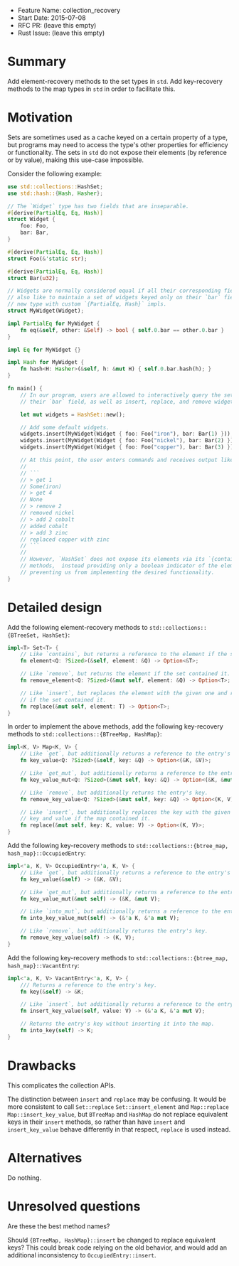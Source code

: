 - Feature Name: collection_recovery
- Start Date: 2015-07-08
- RFC PR: (leave this empty)
- Rust Issue: (leave this empty)

# Summary

Add element-recovery methods to the set types in `std`. Add key-recovery methods to the map types
in `std` in order to facilitate this.

# Motivation

Sets are sometimes used as a cache keyed on a certain property of a type, but programs may need to
access the type's other properties for efficiency or functionality. The sets in `std` do not expose
their elements (by reference or by value), making this use-case impossible.

Consider the following example:

```rust
use std::collections::HashSet;
use std::hash::{Hash, Hasher};

// The `Widget` type has two fields that are inseparable.
#[derive(PartialEq, Eq, Hash)]
struct Widget {
    foo: Foo,
    bar: Bar,
}

#[derive(PartialEq, Eq, Hash)]
struct Foo(&'static str);

#[derive(PartialEq, Eq, Hash)]
struct Bar(u32);

// Widgets are normally considered equal if all their corresponding fields are equal, but we would
// also like to maintain a set of widgets keyed only on their `bar` field. To this end, we create a
// new type with custom `{PartialEq, Hash}` impls.
struct MyWidget(Widget);

impl PartialEq for MyWidget {
    fn eq(&self, other: &Self) -> bool { self.0.bar == other.0.bar }
}

impl Eq for MyWidget {}

impl Hash for MyWidget {
    fn hash<H: Hasher>(&self, h: &mut H) { self.0.bar.hash(h); }
}

fn main() {
    // In our program, users are allowed to interactively query the set of widgets according to
    // their `bar` field, as well as insert, replace, and remove widgets.

    let mut widgets = HashSet::new();

    // Add some default widgets.
    widgets.insert(MyWidget(Widget { foo: Foo("iron"), bar: Bar(1) }));
    widgets.insert(MyWidget(Widget { foo: Foo("nickel"), bar: Bar(2) }));
    widgets.insert(MyWidget(Widget { foo: Foo("copper"), bar: Bar(3) }));

    // At this point, the user enters commands and receives output like:
    //
    // ```
    // > get 1
    // Some(iron)
    // > get 4
    // None
    // > remove 2
    // removed nickel
    // > add 2 cobalt
    // added cobalt
    // > add 3 zinc
    // replaced copper with zinc
    // ```
    //
    // However, `HashSet` does not expose its elements via its `{contains, insert, remove}`
    // methods,  instead providing only a boolean indicator of the elements's presence in the set,
    // preventing us from implementing the desired functionality.
}
```

# Detailed design

Add the following element-recovery methods to `std::collections::{BTreeSet, HashSet}`:

```rust
impl<T> Set<T> {
    // Like `contains`, but returns a reference to the element if the set contains it.
    fn element<Q: ?Sized>(&self, element: &Q) -> Option<&T>;

    // Like `remove`, but returns the element if the set contained it.
    fn remove_element<Q: ?Sized>(&mut self, element: &Q) -> Option<T>;

    // Like `insert`, but replaces the element with the given one and returns the previous element
    // if the set contained it.
    fn replace(&mut self, element: T) -> Option<T>;
}
```

In order to implement the above methods, add the following key-recovery methods to
`std::collections::{BTreeMap, HashMap}`:

```rust
impl<K, V> Map<K, V> {
    // Like `get`, but additionally returns a reference to the entry's key.
    fn key_value<Q: ?Sized>(&self, key: &Q) -> Option<(&K, &V)>;

    // Like `get_mut`, but additionally returns a reference to the entry's key.
    fn key_value_mut<Q: ?Sized>(&mut self, key: &Q) -> Option<(&K, &mut V)>;

    // Like `remove`, but additionally returns the entry's key.
    fn remove_key_value<Q: ?Sized>(&mut self, key: &Q) -> Option<(K, V)>;

    // Like `insert`, but additionally replaces the key with the given one and returns the previous
    // key and value if the map contained it.
    fn replace(&mut self, key: K, value: V) -> Option<(K, V)>;
}
```

Add the following key-recovery methods to `std::collections::{btree_map, hash_map}::OccupiedEntry`:

```rust
impl<'a, K, V> OccupiedEntry<'a, K, V> {
    // Like `get`, but additionally returns a reference to the entry's key.
    fn key_value(&self) -> (&K, &V);

    // Like `get_mut`, but additionally returns a reference to the entry's key.
    fn key_value_mut(&mut self) -> (&K, &mut V);

    // Like `into_mut`, but additionally returns a reference to the entry's key.
    fn into_key_value_mut(self) -> (&'a K, &'a mut V);

    // Like `remove`, but additionally returns the entry's key.
    fn remove_key_value(self) -> (K, V);
}
```

Add the following key-recovery methods to `std::collections::{btree_map, hash_map}::VacantEntry`:

```rust
impl<'a, K, V> VacantEntry<'a, K, V> {
    /// Returns a reference to the entry's key.
    fn key(&self) -> &K;

    // Like `insert`, but additionally returns a reference to the entry's key.
    fn insert_key_value(self, value: V) -> (&'a K, &'a mut V);

    // Returns the entry's key without inserting it into the map.
    fn into_key(self) -> K;
}
```

# Drawbacks

This complicates the collection APIs.

The distinction between `insert` and `replace` may be confusing. It would be more consistent to
call `Set::replace` `Set::insert_element` and `Map::replace` `Map::insert_key_value`, but
`BTreeMap` and `HashMap` do not replace equivalent keys in their `insert` methods, so rather than
have `insert` and `insert_key_value` behave differently in that respect, `replace` is used instead.

# Alternatives

Do nothing.

# Unresolved questions

Are these the best method names?

Should `{BTreeMap, HashMap}::insert` be changed to replace equivalent keys? This could break code
relying on the old behavior, and would add an additional inconsistency to `OccupiedEntry::insert`.
